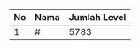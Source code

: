 | No | Nama            | Jumlah Level |
|----|-----------------|--------------|
| 1  | #    |    5783        |
